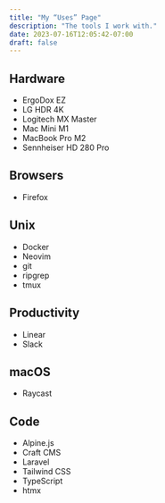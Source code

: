 ```yaml
---
title: "My “Uses” Page"
description: "The tools I work with."
date: 2023-07-16T12:05:42-07:00
draft: false
---
```


## Hardware

- ErgoDox EZ
- LG HDR 4K
- Logitech MX Master
- Mac Mini M1
- MacBook Pro M2
- Sennheiser HD 280 Pro

## Browsers

- Firefox

## Unix

- Docker
- Neovim
- git
- ripgrep
- tmux

## Productivity

- Linear
- Slack

## macOS 

- Raycast

## Code

- Alpine.js
- Craft CMS
- Laravel
- Tailwind CSS
- TypeScript
- htmx
